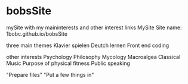 # bobsSite
mySite with my maininterests and other interest links
MySite
Site name: 1bobc.github.io/bobsSite

three  main themes
Klavier spielen
Deutch lernen
Front end coding

other interests
Psychology
Philosophy
Mycology
Macroalgea
Classical Music
Purpose of physical fitness
Public speaking

"Prepare files"
"Put a few things in"